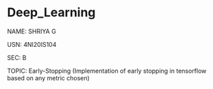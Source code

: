 # Deep_Learning
NAME: SHRIYA G

USN: 4NI20IS104

SEC: B

TOPIC: Early-Stopping
(Implementation of early stopping in tensorflow based on any metric chosen)


